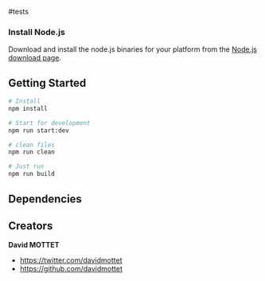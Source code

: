 #tests
### Install Node.js

Download and install the node.js binaries for your platform from the [Node.js download page](http://nodejs.org/download/).

## Getting Started
```bash
# Install
npm install

# Start for development
npm run start:dev

# clean files
npm run clean

# Just run
npm run build
```
## Dependencies

## Creators

**David MOTTET**

- <https://twitter.com/davidmottet>
- <https://github.com/davidmottet>
